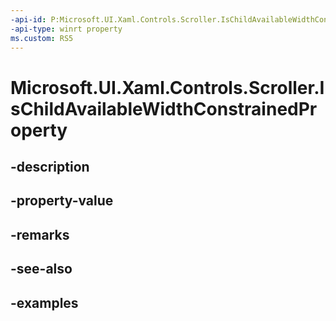 ```yaml
---
-api-id: P:Microsoft.UI.Xaml.Controls.Scroller.IsChildAvailableWidthConstrainedProperty
-api-type: winrt property
ms.custom: RS5
---
```


<!-- Property syntax.
public DependencyProperty IsChildAvailableWidthConstrainedProperty { get; }
-->

# Microsoft.UI.Xaml.Controls.Scroller.IsChildAvailableWidthConstrainedProperty

## -description

## -property-value

## -remarks

## -see-also

## -examples

